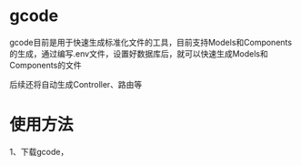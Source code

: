 # gcode

gcode目前是用于快速生成标准化文件的工具，目前支持Models和Components的生成，通过编写.env文件，设置好数据库后，就可以快速生成Models和Components的文件

后续还将自动生成Controller、路由等

# 使用方法

1、下载gcode，
